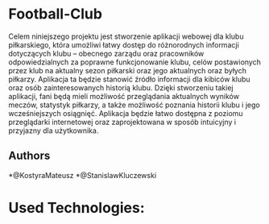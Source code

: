 # Football-Club
Celem niniejszego projektu jest stworzenie aplikacji webowej dla klubu piłkarskiego, która umożliwi łatwy dostęp do różnorodnych informacji dotyczących klubu – obecnego zarządu oraz pracowników odpowiedzialnych za poprawne funkcjonowanie klubu, celów postawionych przez klub na aktualny sezon piłkarski oraz jego aktualnych oraz byłych piłkarzy.
Aplikacja ta będzie stanowić źródło informacji dla kibiców klubu oraz osób zainteresowanych historią klubu. Dzięki stworzeniu takiej aplikacji, fani będą mieli możliwość przeglądania aktualnych wyników meczów, statystyk piłkarzy, a także możliwość poznania historii klubu i jego wcześniejszych osiągnięć. Aplikacja będzie łatwo dostępna z poziomu przeglądarki internetowej oraz zaprojektowana w sposób intuicyjny i przyjazny dla użytkownika.

## Authors
*@KostyraMateusz
*@StanislawKluczewski

# Used Technologies:
